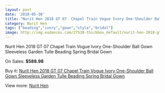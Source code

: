 ```yaml
---
layout: post
date: '2018-05-30'
title: "Nurit Hen 2018 GT 07  Chapel Train Vogue Ivory One-Shoulder Ball Gown Sleeveless Garden Tulle Beading Spring Bridal Gown"
category: Nurit Hen
tags: ["beading","ivory","gown","style","bridal"]
image: http://img.eudances.com/27530-thickbox_default/nurit-hen-2018-gt-07-chapel-train-vogue-ivory-one-shoulder-ball-gown-sleeveless-garden-tulle-beading-spring-bridal-gown.jpg
---
```

Nurit Hen 2018 GT 07  Chapel Train Vogue Ivory One-Shoulder Ball Gown Sleeveless Garden Tulle Beading Spring Bridal Gown

On Sales: **$588.98**
<a href="https://www.eudances.com/en/nurit-hen/9179-nurit-hen-2018-gt-07-chapel-train-vogue-ivory-one-shoulder-ball-gown-sleeveless-garden-tulle-beading-spring-bridal-gown.html"><amp-img layout="responsive" width="600" height="600" src="//img.eudances.com/27530-thickbox_default/nurit-hen-2018-gt-07-chapel-train-vogue-ivory-one-shoulder-ball-gown-sleeveless-garden-tulle-beading-spring-bridal-gown.jpg" alt="Nurit Hen 2018 GT 07  Chapel Train Vogue Ivory One-Shoulder Ball Gown Sleeveless Garden Tulle Beading Spring Bridal Gown 0" /></a>
<a href="https://www.eudances.com/en/nurit-hen/9179-nurit-hen-2018-gt-07-chapel-train-vogue-ivory-one-shoulder-ball-gown-sleeveless-garden-tulle-beading-spring-bridal-gown.html"><amp-img layout="responsive" width="600" height="600" src="//img.eudances.com/27537-thickbox_default/nurit-hen-2018-gt-07-chapel-train-vogue-ivory-one-shoulder-ball-gown-sleeveless-garden-tulle-beading-spring-bridal-gown.jpg" alt="Nurit Hen 2018 GT 07  Chapel Train Vogue Ivory One-Shoulder Ball Gown Sleeveless Garden Tulle Beading Spring Bridal Gown 1" /></a>
<a href="https://www.eudances.com/en/nurit-hen/9179-nurit-hen-2018-gt-07-chapel-train-vogue-ivory-one-shoulder-ball-gown-sleeveless-garden-tulle-beading-spring-bridal-gown.html"><amp-img layout="responsive" width="600" height="600" src="//img.eudances.com/27536-thickbox_default/nurit-hen-2018-gt-07-chapel-train-vogue-ivory-one-shoulder-ball-gown-sleeveless-garden-tulle-beading-spring-bridal-gown.jpg" alt="Nurit Hen 2018 GT 07  Chapel Train Vogue Ivory One-Shoulder Ball Gown Sleeveless Garden Tulle Beading Spring Bridal Gown 2" /></a>
<a href="https://www.eudances.com/en/nurit-hen/9179-nurit-hen-2018-gt-07-chapel-train-vogue-ivory-one-shoulder-ball-gown-sleeveless-garden-tulle-beading-spring-bridal-gown.html"><amp-img layout="responsive" width="600" height="600" src="//img.eudances.com/27535-thickbox_default/nurit-hen-2018-gt-07-chapel-train-vogue-ivory-one-shoulder-ball-gown-sleeveless-garden-tulle-beading-spring-bridal-gown.jpg" alt="Nurit Hen 2018 GT 07  Chapel Train Vogue Ivory One-Shoulder Ball Gown Sleeveless Garden Tulle Beading Spring Bridal Gown 3" /></a>
<a href="https://www.eudances.com/en/nurit-hen/9179-nurit-hen-2018-gt-07-chapel-train-vogue-ivory-one-shoulder-ball-gown-sleeveless-garden-tulle-beading-spring-bridal-gown.html"><amp-img layout="responsive" width="600" height="600" src="//img.eudances.com/27534-thickbox_default/nurit-hen-2018-gt-07-chapel-train-vogue-ivory-one-shoulder-ball-gown-sleeveless-garden-tulle-beading-spring-bridal-gown.jpg" alt="Nurit Hen 2018 GT 07  Chapel Train Vogue Ivory One-Shoulder Ball Gown Sleeveless Garden Tulle Beading Spring Bridal Gown 4" /></a>
<a href="https://www.eudances.com/en/nurit-hen/9179-nurit-hen-2018-gt-07-chapel-train-vogue-ivory-one-shoulder-ball-gown-sleeveless-garden-tulle-beading-spring-bridal-gown.html"><amp-img layout="responsive" width="600" height="600" src="//img.eudances.com/27533-thickbox_default/nurit-hen-2018-gt-07-chapel-train-vogue-ivory-one-shoulder-ball-gown-sleeveless-garden-tulle-beading-spring-bridal-gown.jpg" alt="Nurit Hen 2018 GT 07  Chapel Train Vogue Ivory One-Shoulder Ball Gown Sleeveless Garden Tulle Beading Spring Bridal Gown 5" /></a>
<a href="https://www.eudances.com/en/nurit-hen/9179-nurit-hen-2018-gt-07-chapel-train-vogue-ivory-one-shoulder-ball-gown-sleeveless-garden-tulle-beading-spring-bridal-gown.html"><amp-img layout="responsive" width="600" height="600" src="//img.eudances.com/27532-thickbox_default/nurit-hen-2018-gt-07-chapel-train-vogue-ivory-one-shoulder-ball-gown-sleeveless-garden-tulle-beading-spring-bridal-gown.jpg" alt="Nurit Hen 2018 GT 07  Chapel Train Vogue Ivory One-Shoulder Ball Gown Sleeveless Garden Tulle Beading Spring Bridal Gown 6" /></a>
<a href="https://www.eudances.com/en/nurit-hen/9179-nurit-hen-2018-gt-07-chapel-train-vogue-ivory-one-shoulder-ball-gown-sleeveless-garden-tulle-beading-spring-bridal-gown.html"><amp-img layout="responsive" width="600" height="600" src="//img.eudances.com/27531-thickbox_default/nurit-hen-2018-gt-07-chapel-train-vogue-ivory-one-shoulder-ball-gown-sleeveless-garden-tulle-beading-spring-bridal-gown.jpg" alt="Nurit Hen 2018 GT 07  Chapel Train Vogue Ivory One-Shoulder Ball Gown Sleeveless Garden Tulle Beading Spring Bridal Gown 7" /></a>

Buy it: [Nurit Hen 2018 GT 07  Chapel Train Vogue Ivory One-Shoulder Ball Gown Sleeveless Garden Tulle Beading Spring Bridal Gown](https://www.eudances.com/en/nurit-hen/9179-nurit-hen-2018-gt-07-chapel-train-vogue-ivory-one-shoulder-ball-gown-sleeveless-garden-tulle-beading-spring-bridal-gown.html "Nurit Hen 2018 GT 07  Chapel Train Vogue Ivory One-Shoulder Ball Gown Sleeveless Garden Tulle Beading Spring Bridal Gown")

View more: [Nurit Hen](https://www.eudances.com/en/139-nurit-hen "Nurit Hen")